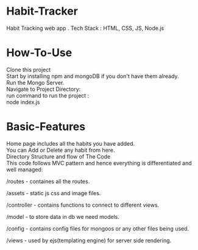 # Habit-Tracker
Habit Tracking web app . Tech Stack : HTML, CSS, JS, Node.js
# How-To-Use
Clone this project\
Start by installing npm and mongoDB if you don't have them already.\
Run the Mongo Server.\
Navigate to Project Directory:\
run command to run the project :\
node index.js
# Basic-Features
Home page includes all the habits you have added.\
You can Add or Delete any habit from here.\
Directory Structure and flow of The Code\
This code follows MVC pattern and hence everything is differentiated and well managed:

/routes - containes all the routes.

/assets - static js css and image files.

/controller - contains functions to connect to different views.

/model - to store data in db we need models.

/config - contains config files for mongoos or any other files being used.

/views - used by ejs(templating engine) for server side rendering.
